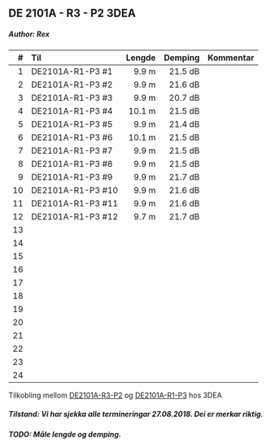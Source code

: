 ## DE 2101A - R3 - P2   3DEA
##### Author: Rex

|  #  |        Til       |Lengde|Demping|Kommentar|
|----:|:-----------------|-----:|------:|:--------|
|    1|DE2101A-R1-P3 #1  | 9.9 m|21.5 dB|         |
|    2|DE2101A-R1-P3 #2  | 9.9 m|21.6 dB|         |
|    3|DE2101A-R1-P3 #3  | 9.9 m|20.7 dB|         |
|    4|DE2101A-R1-P3 #4  |10.1 m|21.5 dB|         |
|    5|DE2101A-R1-P3 #5  | 9.9 m|21.4 dB|         |
|    6|DE2101A-R1-P3 #6  |10.1 m|21.5 dB|         |
|    7|DE2101A-R1-P3 #7  | 9.9 m|21.5 dB|         |
|    8|DE2101A-R1-P3 #8  | 9.9 m|21.5 dB|         |
|    9|DE2101A-R1-P3 #9  | 9.9 m|21.7 dB|         |
|   10|DE2101A-R1-P3 #10 | 9.9 m|21.6 dB|         |
|   11|DE2101A-R1-P3 #11 | 9.9 m|21.6 dB|         |
|   12|DE2101A-R1-P3 #12 | 9.7 m|21.7 dB|         |
|   13|                  |      |       |         |
|   14|                  |      |       |         |
|   15|                  |      |       |         |
|   16|                  |      |       |         |
|   17|                  |      |       |         |
|   18|                  |      |       |         |
|   19|                  |      |       |         |
|   20|                  |      |       |         |
|   21|                  |      |       |         |
|   22|                  |      |       |         |
|   23|                  |      |       |         |
|   24|                  |      |       |         |

Tilkobling mellom [DE2101A-R3-P2](Panels/DE2101A-R3-P2.md) og [DE2101A-R1-P3](Panels/DE2101A-R1-P3.md) hos 3DEA

##### Tilstand: Vi har sjekka alle termineringar 27.08.2018. Dei er merkar riktig.
##### TODO: Måle lengde og demping.
